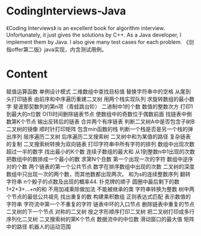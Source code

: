 # CodingInterviews-Java
《Coding Interviews》 is an excellent book for algorithm interview. Unfortunately, it just gives the solutions by C++. As a Java developer, I implement them by Java. I also give many test cases for each problem.
《剑指offer第二版》java实现，内含测试用例。

# Content
赋值运算函数
单例设计模式
二维数组中查找目标值
替换字符串中的空格
从尾到头打印链表
由前序和中序遍历重建二叉树
用两个栈实现队列
求旋转数组的最小数字
斐波那契数列的第n项（青蛙跳台阶）
二进制中1的个数
数值的整数次方
打印1到最大的n位数
O(1)时间删除链表节点
使数组中的奇数位于偶数前面
找链表中倒数第K个节点
输出反转后的链表
合并两个有序链表
判断二叉树A中是否包含子树B
二叉树的镜像
顺时针打印矩阵
包含min函数的栈
判断一个栈是否是另一个栈的弹出序列
层序遍历二叉树
后序遍历二叉搜索树
二叉树中和为某值的路径
复杂链表的复制
二叉搜索树转换为双向链表
打印字符串中所有字符的排列
数组中出现次数超过一半的数字
找出最小的K个数
连续子数组的最大和
从1到整数n中1出现的次数
把数组中的数排成一个最小的数
求第N个丑数
第一个出现一次的字符
数组中逆序对的个数
两个链表的第一个公共节点
数字在排序数组中出现的次数
二叉树的深度
数组中只出现一次的两个数，而其他数都出现两次。
和为s的连续整数序列
翻转字符串
n个骰子的点数及出现的概率44. 扑克牌的顺子
圆圈中最后剩下的数
1+2+3+…+n的和
不用加减乘除做加法
不能被继承的类
字符串转换为整数
树中两个节点的最低公共祖先
找出重复的数
构建乘积数组
正则表达式匹配
表示数值的字符串
字符流中第一个不重复的字符
链表中环的入口节点
删除链表中重复的节点
二叉树的下一个节点
对称的二叉树
按之字形顺序打印二叉树
把二叉树打印成多行
序列化二叉树
二叉搜索树的第K个节点
数据流中的中位数
滑动窗口的最大值
矩阵中的路径
机器人的运动范围
